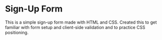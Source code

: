 # Sign-Up Form

This is a simple sign-up form made with HTML and CSS. Created this to get familiar with form setup and client-side validation and to practice CSS positioning.